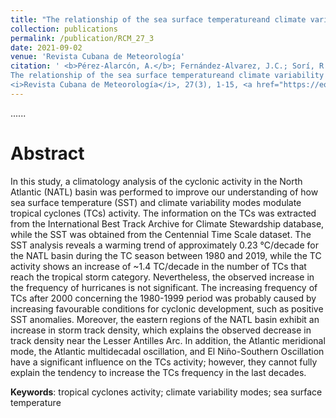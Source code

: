 ```yaml
---
title: "The relationship of the sea surface temperatureand climate variability modes with the North Atlantic tropical cyclones activity"
collection: publications
permalink: /publication/RCM_27_3
date: 2021-09-02
venue: 'Revista Cubana de Meteorología'
citation: ' <b>Pérez-Alarcón, A.</b>; Fernández-Alvarez, J.C.; Sorí, R.; Nieto, R.; Gimeno, L. (2021).
The relationship of the sea surface temperatureand climate variability modes with the North Atlantic tropical cyclones activity.
<i>Revista Cubana de Meteorología</i>, 27(3), 1-15, <a href="https://eqrcode.co/a/Xe3MBu" target="blank">https://eqrcode.co/a/Xe3MBu</a>'
---
```


......  

# Abstract

In this study, a climatology analysis of the cyclonic activity in the North Atlantic (NATL) basin was performed to improve our understanding of how sea surface 
temperature (SST) and climate variability modes modulate tropical cyclones (TCs) activity. The information on the TCs was extracted from the International Best 
Track Archive for Climate Stewardship database, while the SST was obtained from the Centennial Time Scale dataset. The SST analysis reveals a warming trend of 
approximately 0.23 °C/decade for the NATL basin during the TC season between 1980 and 2019, while the TC activity shows an increase of ~1.4 TC/decade in the
number of TCs that reach the tropical storm category. Nevertheless, the observed increase in the frequency of hurricanes is not significant. The increasing
frequency of TCs after 2000 concerning the 1980-1999 period was probably caused by increasing favourable conditions for cyclonic development, such as positive
SST anomalies. Moreover, the eastern regions of the NATL basin exhibit an increase in storm track density, which explains the observed decrease in track density 
near the Lesser Antilles Arc. In addition, the Atlantic meridional mode, the Atlantic multidecadal oscillation, and El Niño-Southern Oscillation have a 
significant influence on the TCs activity; however, they cannot fully explain the tendency to increase the TCs frequency in the last decades.

<b>Keywords</b>: tropical cyclones activity; climate variability modes; sea surface temperature


